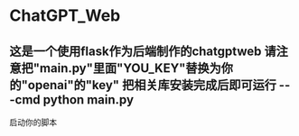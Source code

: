 # ChatGPT_Web

这是一个使用flask作为后端制作的chatgptweb
请注意把"main.py"里面"YOU_KEY"替换为你的"openai"的"key"
把相关库安装完成后即可运行
---cmd
python main.py
---
启动你的脚本
